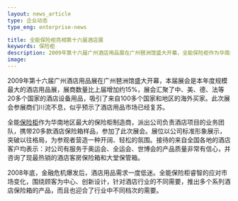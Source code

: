 ```yaml
---
layout: news_article
type: 企业动态
type_eng: enterprise-news

title: 全能保险柜亮相第十六届酒店展
keywords: 保险柜
description: 2009年第十六届广州酒店用品展在广州琶洲馆盛大开幕，全能保险柜作为华南地区最大的保险柜制造商，携带20多款酒店保险箱样品，参加了此次展会。
image: 
---
```

2009年第十六届广州酒店用品展在广州琶洲馆盛大开幕，本届展会是本年度规模最大的酒店用品展，展商数量比上届增加约15%，展会汇聚了中、美、德、法等20多个国家的酒店设备用品，吸引了来自100多个国家和地区的海外买家。此次展会参展商们川流不息，似乎预示了酒店用品市场已经复苏。

全能[保险柜](http://www.qnnsafe.com/)作为华南地区最大的保险柜制造商，派出公司负责酒店项目的业务团队，携带20多款酒店保险箱样品，参加了此次展会。展位以公司标准形象展示，突破以往格局，为参观者营造一种开阔、轻松的氛围。接待的来自全国各地的酒店客户均表示：对公司有服务于奥运会、全运会、世博会的产品质量非常有信心，并咨询了现最热销的酒店客房保险箱和大堂保管箱。

2008年底，金融危机爆发后，酒店用品需求一度低迷。全能保险柜睿智的应对市场变化，围绕顾客为中心、创新设计，针对酒店行业的不同需要，推出多个系列酒店保险箱的产品，而且也迎合了行业中不同档次的需要。
